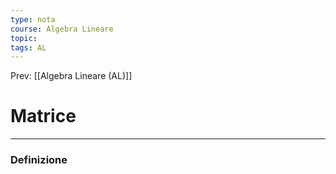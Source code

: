 ```yaml
---
type: nota
course: Algebra Lineare
topic: 
tags: AL
---
```


Prev: [[Algebra Lineare (AL)]]

# Matrice
---

### Definizione